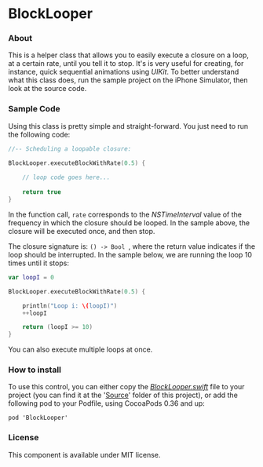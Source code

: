 BlockLooper
=====================

### About

This is a helper class that allows you to easily execute a closure on a loop, at a certain rate, until you tell it to stop. It's is very useful for creating, for instance, quick sequential animations using *UIKit*. To better understand what this class does, run the sample project on the iPhone Simulator, then look at the source code. 

### Sample Code

Using this class is pretty simple and straight-forward. You just need to run the following code:

```swift
//-- Scheduling a loopable closure:

BlockLooper.executeBlockWithRate(0.5) {
	
	// loop code goes here...
	
	return true 
}
```

In the function call, ```rate``` corresponds to the *NSTimeInterval* value of the frequency in which the closure should be looped. In the sample above, the closure will be executed once, and then stop.  

The closure signature is: ```() -> Bool ```, where the return value indicates if the loop should be interrupted. In the sample below, we are running the loop 10 times until it stops:

```swift
var loopI = 0

BlockLooper.executeBlockWithRate(0.5) {

	println("Loop i: \(loopI)")
	++loopI

	return (loopI >= 10)
}
```
You can also execute multiple loops at once. 

### How to install

To use this control, you can either copy the [*BlockLooper.swift*](BlockLooper/Source/BlockLooper.swift) file to your project (you can find it at the '[Source](BlockLooper/Source)' folder of this project), or add the following pod to your Podfile, using CocoaPods 0.36 and up:

```
pod 'BlockLooper'
```

### License

This component is available under MIT license.
